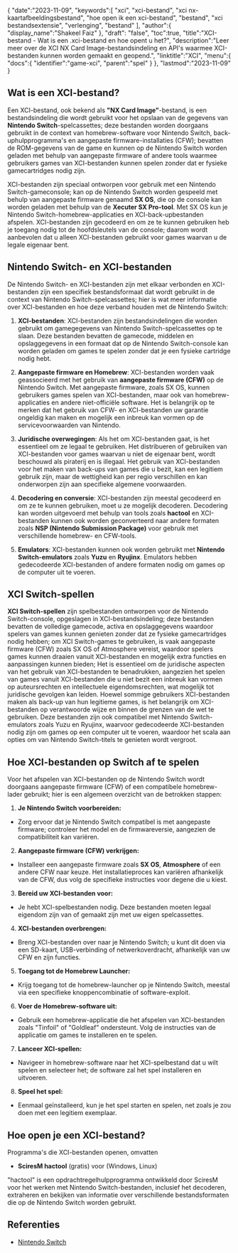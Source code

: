 {
"date":"2023-11-09",
   "keywords":[
"xci",
"xci-bestand",
"xci nx-kaartafbeeldingsbestand",
"hoe open ik een xci-bestand",
"bestand",
"xci bestandsextensie",
"verlenging",
"bestand"
],
   "author":{
"display_name":"Shakeel Faiz"
},
"draft": "false",
"toc":true,
"title":"XCI-bestand - Wat is een .xci-bestand en hoe opent u het?",
   "description":"Leer meer over de XCI NX Card Image-bestandsindeling en API's waarmee XCI-bestanden kunnen worden gemaakt en geopend.",
"linktitle":"XCI",
   "menu":{
      "docs":{
         "identifier":"game-xci",
"parent":"spel"
}
},
"lastmod":"2023-11-09"
}

## Wat is een XCI-bestand?

Een XCI-bestand, ook bekend als **"NX Card Image"**-bestand, is een bestandsindeling die wordt gebruikt voor het opslaan van de gegevens van **Nintendo Switch**-spelcassettes; deze bestanden worden doorgaans gebruikt in de context van homebrew-software voor Nintendo Switch, back-uphulpprogramma's en aangepaste firmware-installaties (CFW); bevatten de ROM-gegevens van de game en kunnen op de Nintendo Switch worden geladen met behulp van aangepaste firmware of andere tools waarmee gebruikers games van XCI-bestanden kunnen spelen zonder dat er fysieke gamecartridges nodig zijn.

XCI-bestanden zijn speciaal ontworpen voor gebruik met een Nintendo Switch-gameconsole; kan op de Nintendo Switch worden gespeeld met behulp van aangepaste firmware genaamd **SX OS**, die op de console kan worden geladen met behulp van de **Xecuter SX Pro-tool**. Met SX OS kun je Nintendo Switch-homebrew-applicaties en XCI-back-upbestanden afspelen. XCI-bestanden zijn gecodeerd en om ze te kunnen gebruiken heb je toegang nodig tot de hoofdsleutels van de console; daarom wordt aanbevolen dat u alleen XCI-bestanden gebruikt voor games waarvan u de legale eigenaar bent.

## Nintendo Switch- en XCI-bestanden

De Nintendo Switch- en XCI-bestanden zijn met elkaar verbonden en XCI-bestanden zijn een specifiek bestandsformaat dat wordt gebruikt in de context van Nintendo Switch-spelcassettes; hier is wat meer informatie over XCI-bestanden en hoe deze verband houden met de Nintendo Switch:

1. **XCI-bestanden**: XCI-bestanden zijn bestandsindelingen die worden gebruikt om gamegegevens van Nintendo Switch-spelcassettes op te slaan. Deze bestanden bevatten de gamecode, middelen en opslaggegevens in een formaat dat op de Nintendo Switch-console kan worden geladen om games te spelen zonder dat je een fysieke cartridge nodig hebt.
    












2. **Aangepaste firmware en Homebrew**: XCI-bestanden worden vaak geassocieerd met het gebruik van **aangepaste firmware (CFW)** op de Nintendo Switch. Met aangepaste firmware, zoals SX OS, kunnen gebruikers games spelen van XCI-bestanden, maar ook van homebrew-applicaties en andere niet-officiële software. Het is belangrijk op te merken dat het gebruik van CFW- en XCI-bestanden uw garantie ongeldig kan maken en mogelijk een inbreuk kan vormen op de servicevoorwaarden van Nintendo.
    












3. **Juridische overwegingen**: Als het om XCI-bestanden gaat, is het essentieel om ze legaal te gebruiken. Het distribueren of gebruiken van XCI-bestanden voor games waarvan u niet de eigenaar bent, wordt beschouwd als piraterij en is illegaal. Het gebruik van XCI-bestanden voor het maken van back-ups van games die u bezit, kan een legitiem gebruik zijn, maar de wettigheid kan per regio verschillen en kan onderworpen zijn aan specifieke algemene voorwaarden.
    












4. **Decodering en conversie**: XCI-bestanden zijn meestal gecodeerd en om ze te kunnen gebruiken, moet u ze mogelijk decoderen. Decodering kan worden uitgevoerd met behulp van tools zoals **hactool** en XCI-bestanden kunnen ook worden geconverteerd naar andere formaten zoals **NSP (Nintendo Submission Package)** voor gebruik met verschillende homebrew- en CFW-tools.
    












5. **Emulators**: XCI-bestanden kunnen ook worden gebruikt met **Nintendo Switch-emulators** zoals **Yuzu** en **Ryujinx**. Emulators hebben gedecodeerde XCI-bestanden of andere formaten nodig om games op de computer uit te voeren.

## XCI Switch-spellen

**XCI Switch-spellen** zijn spelbestanden ontworpen voor de Nintendo Switch-console, opgeslagen in XCI-bestandsindeling; deze bestanden bevatten de volledige gamecode, activa en opslaggegevens waardoor spelers van games kunnen genieten zonder dat ze fysieke gamecartridges nodig hebben; om XCI Switch-games te gebruiken, is vaak aangepaste firmware (CFW) zoals SX OS of Atmosphere vereist, waardoor spelers games kunnen draaien vanuit XCI-bestanden en mogelijk extra functies en aanpassingen kunnen bieden; Het is essentieel om de juridische aspecten van het gebruik van XCI-bestanden te benadrukken, aangezien het spelen van games vanuit XCI-bestanden die u niet bezit een inbreuk kan vormen op auteursrechten en intellectuele eigendomsrechten, wat mogelijk tot juridische gevolgen kan leiden. Hoewel sommige gebruikers XCI-bestanden maken als back-up van hun legitieme games, is het belangrijk om XCI-bestanden op verantwoorde wijze en binnen de grenzen van de wet te gebruiken. Deze bestanden zijn ook compatibel met Nintendo Switch-emulators zoals Yuzu en Ryujinx, waarvoor gedecodeerde XCI-bestanden nodig zijn om games op een computer uit te voeren, waardoor het scala aan opties om van Nintendo Switch-titels te genieten wordt vergroot.

## Hoe XCI-bestanden op Switch af te spelen

Voor het afspelen van XCI-bestanden op de Nintendo Switch wordt doorgaans aangepaste firmware (CFW) of een compatibele homebrew-lader gebruikt; hier is een algemeen overzicht van de betrokken stappen:

1. **Je Nintendo Switch voorbereiden:**
    












- Zorg ervoor dat je Nintendo Switch compatibel is met aangepaste firmware; controleer het model en de firmwareversie, aangezien de compatibiliteit kan variëren.
2. **Aangepaste firmware (CFW) verkrijgen:**
    












- Installeer een aangepaste firmware zoals **SX OS**, **Atmosphere** of een andere CFW naar keuze. Het installatieproces kan variëren afhankelijk van de CFW, dus volg de specifieke instructies voor degene die u kiest.
3. **Bereid uw XCI-bestanden voor:**
    












- Je hebt XCI-spelbestanden nodig. Deze bestanden moeten legaal eigendom zijn van of gemaakt zijn met uw eigen spelcassettes.
4. **XCI-bestanden overbrengen:**
    












- Breng XCI-bestanden over naar je Nintendo Switch; u kunt dit doen via een SD-kaart, USB-verbinding of netwerkoverdracht, afhankelijk van uw CFW en zijn functies.
5. **Toegang tot de Homebrew Launcher:**
    












- Krijg toegang tot de homebrew-launcher op je Nintendo Switch, meestal via een specifieke knoppencombinatie of software-exploit.
6. **Voer de Homebrew-software uit:**
    












- Gebruik een homebrew-applicatie die het afspelen van XCI-bestanden zoals "Tinfoil" of "Goldleaf" ondersteunt. Volg de instructies van de applicatie om games te installeren en te spelen.
7. **Lanceer XCI-spellen:**
    












- Navigeer in homebrew-software naar het XCI-spelbestand dat u wilt spelen en selecteer het; de software zal het spel installeren en uitvoeren.
8. **Speel het spel:**
    












- Eenmaal geïnstalleerd, kun je het spel starten en spelen, net zoals je zou doen met een legitiem exemplaar.

## Hoe open je een XCI-bestand?

Programma's die XCI-bestanden openen, omvatten

- **SciresM hactool** (gratis) voor (Windows, Linux)

"hactool" is een opdrachtregelhulpprogramma ontwikkeld door SciresM voor het werken met Nintendo Switch-bestanden, inclusief het decoderen, extraheren en bekijken van informatie over verschillende bestandsformaten die op de Nintendo Switch worden gebruikt.

## Referenties
* [Nintendo Switch](https://en.wikipedia.org/wiki/Nintendo_Switch)
